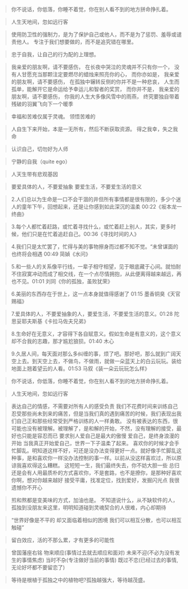 > 你不说话，你低落，你睡不着觉，你在别人看不到的地方拼命挣扎着。

> 人生天地间，忽如远行客

> 使用防卫性的强制力，是为了保护自己或他人，而不是为了惩罚、羞辱或谴责他人。
> 专注于我们想要做的，而不是追究错在哪里。

> 忠于自我，让自己的行为配的上理想。

> 我亲爱的朋友啊，请不要感伤，
> 在长夜中哭泣的灵魂并不只有你一个，
> 没有人甘愿充当那颗注定要燃尽的蜡烛来照亮你的心，
> 而你亦如是，
> 我亲爱的朋友啊，请不要感伤，
> 在孤独中辗转反侧的你并不是一种悲哀，
> 人生而孤单，能解开它是命运给予幸运儿和智者的奖赏，
> 而你并不是，
> 我亲爱的朋友啊，请不要感伤，
> 你我的人生大多像风雪中的雨燕，
> 终究要独自带着残破的羽翼飞向下一个暖季

>幸福和苦难仅属于灵魂。
> 领悟苦难的


>人自生下来开始，本是一无所有，然后不断获取资源。
>得之我幸，失之我命


>认识自己，切勿好为人师


>宁静的自我（quite ego）


>人天生带有悲观基因


>要爱具体的人，不要爱抽象
>要爱生活，不要爱生活的意义 


>2.人们总以为生命是一口不会干涸的井但所有事情都是很有限的，多少个迷人的童年下午，回想起来，还是让你感到如此深沉的温柔 00:22《坂本龙一终曲》 


>3.每个人都忙着赶路，或忙着寻找什么，或忙着赶上别人，其实，更多时候，他们只是在忙着追赶自己。00:36《寻找时间的人》 


>4.我们只是太忙罢了，忙得与美的事物擦身而过都不知不觉。“未曾谋面的也终将会相遇 00:49 简媜《水问》


> 5.和一些人的关系像平行线，一辈子相守相望，见于眼底藏于心间。就怕耐不住寂寞冲动而成了相交线，在一个点尽情拥抱，从此便离得越来越远，再也不见。01:01 刘同《你的孤独，虽败犹荣》 


> 6.美丽的东西存在于世上，这一点本身就值得感谢了 01:15 墨香铜臭《天官赐福》


>  7.爱具体的人，不要爱抽象的人，要爱生活，不要爱生活的意义。01:28 陀思妥耶夫斯基《卡拉马佐夫兄弟》


>  8.生命好在无意义，才容得下各自赋意义。假如生命是有意义的，这个意义却不合我的志趣，那才尴尬狼狈。01:40 木心 


>  9.久居人间，每天面对那么多纠缠的事，烦了吧。那好吧，那么就到广阔天空上去。到天空上去，不做鸟，不做雨，就做一朵蓝天上的白云玩玩。装给地面上翘着望云的人看。01:53 马叙《装一朵云玩玩怎么样》​


>你不说话，你低落，你睡不着觉，你在别人看不到的地方拼命挣扎着。


>人生天地间，忽如远行客

>表达自己的情感，不需要对所有人的感受负责
我们不花费时间来训练自己忍受那些尚未到来的痛苦，但是当我们真的遇到痛苦的时候，我们表现出我们自己正和那些经常受到严格训练的人一样勇敢。
没有被表达的东西，很可能也没有被理解。被理解了，是和解的开始，不然，没有理解的接受，最好也只能是容忍而已
要求别人爱自己是最大的傲慢
爱自己，是终身浪漫的开始 
当我真正开始爱自己，世界一下子温柔了起来。
喜欢你的时候才会手忙脚乱。明知道这样不好，可还是没办法变得更好一点。就好像手忙脚乱这种事，是和喜欢你一样没办法控制的事一样。以前从没这样喜欢过，所以原谅我喜欢得这么糟糕。
这短短一生，我们最终失去，你不妨大胆一些
总归还是会有人用最质朴的方式喜欢你，不是套路，也不是撩你，是那种好喜欢你啊，想对你越来越好
接受平庸，找准定位，找到爱好，发掘闪光点
我很遗憾你不开心

>煎和熬都是变美味的方式，加油也是。
不知道说什么，从不缺软件的人，孤独到没朋友来这里，明明知道碰到灵魂契合的人很难，内心却期待

>“世界好像是不平的
却又面临着相似的困境
我们可以相互分散，也可以相互触碰”

>留白效应，活的不那么累，才有更多的可能性

> 曾国藩座右铭
物来顺应(事情过去就去顺应和面对)
未来不迎(不必为没有发生的事情焦虑)
当时不杂(专注做好当前的事情)
既过不恋(已经过去的事情,无论好坏都不要留恋了)

> 等待是根植于孤独之中的植物吧?孤独越强大，等待越茂盛。

